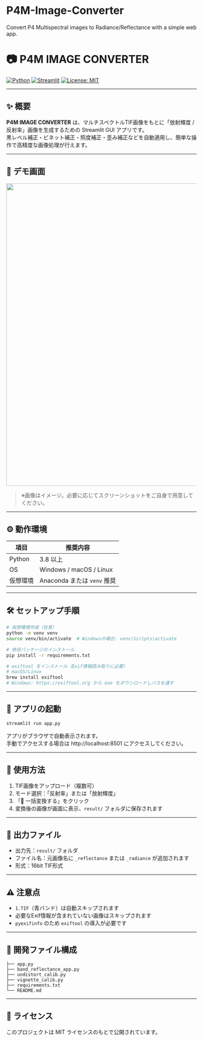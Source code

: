 # P4M-Image-Converter
Convert P4 Multispectral images to Radiance/Reflectance with a simple web app.

# 📷 P4M IMAGE CONVERTER

[![Python](https://img.shields.io/badge/python-3.8+-blue.svg)](https://www.python.org/)
[![Streamlit](https://img.shields.io/badge/Streamlit-App-brightgreen)](https://streamlit.io/)
[![License: MIT](https://img.shields.io/badge/License-MIT-yellow.svg)](https://opensource.org/licenses/MIT)

---

## ✨ 概要

**P4M IMAGE CONVERTER** は、マルチスペクトルTIF画像をもとに「放射輝度 / 反射率」画像を生成するための Streamlit GUI アプリです。  
黒レベル補正・ビネット補正・照度補正・歪み補正などを自動適用し、簡単な操作で高精度な画像処理が行えます。

---

## 📸 デモ画面

<img src="https://user-images.githubusercontent.com/your-user/demo-screenshot.png" width="800"/>

> ※画像はイメージ。必要に応じてスクリーンショットをご自身で用意してください。

---

## ⚙️ 動作環境

| 項目 | 推奨内容 |
|------|----------|
| Python | 3.8 以上 |
| OS | Windows / macOS / Linux |
| 仮想環境 | Anaconda または `venv` 推奨 |

---

## 🛠️ セットアップ手順

```bash
# 仮想環境作成（任意）
python -m venv venv
source venv/bin/activate  # Windowsの場合: venv\Scripts\activate

# 依存パッケージのインストール
pip install -r requirements.txt

# exiftool をインストール（Exif情報読み取りに必要）
# macOS/Linux
brew install exiftool
# Windows: https://exiftool.org から exe をダウンロードしパスを通す
```

---

## 🚀 アプリの起動

```bash
streamlit run app.py
```

アプリがブラウザで自動表示されます。  
手動でアクセスする場合は http://localhost:8501 にアクセスしてください。

---

## 📝 使用方法

1. TIF画像をアップロード（複数可）
2. モード選択：「反射率」または「放射輝度」
3. 「🔄 一括変換する」をクリック
4. 変換後の画像が画面に表示、`result/` フォルダに保存されます

---

## 📁 出力ファイル

- 出力先：`result/` フォルダ
- ファイル名：元画像名に `_reflectance` または `_radiance` が追加されます
- 形式：16bit TIF形式

---

## ⚠️ 注意点

- `1.TIF`（青バンド）は自動スキップされます
- 必要なExif情報が含まれていない画像はスキップされます
- `pyexifinfo` のため `exiftool` の導入が必要です

---

## 🧰 開発ファイル構成

```
├── app.py
├── band_reflectance_app.py
├── undistort_calib.py
├── vignette_calib.py
├── requirements.txt
└── README.md
```

---

## 📄 ライセンス

このプロジェクトは MIT ライセンスのもとで公開されています。

